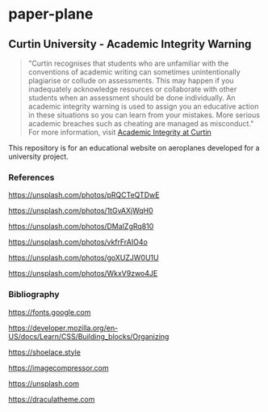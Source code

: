 # paper-plane

## Curtin University - Academic Integrity Warning
> "Curtin recognises that students who are unfamiliar with the conventions of academic writing can sometimes unintentionally plagiarise or collude on assessments. This may happen if you inadequately acknowledge resources or collaborate with other students when an assessment should be done individually. An academic integrity warning is used to assign you an educative action in these situations so you can learn from your mistakes. More serious academic breaches such as cheating are managed as misconduct."
For more information, visit [Academic Integrity at Curtin](https://www.curtin.edu.au/students/essentials/rights/academic-integrity/)

This repository is for an educational website on aeroplanes developed for a university project.

### References

https://unsplash.com/photos/pRQCTeQTDwE

https://unsplash.com/photos/1tGvAXjWqH0

https://unsplash.com/photos/DMaIZgRq810

https://unsplash.com/photos/vkfrFrAIO4o

https://unsplash.com/photos/goXUZJW0U1U

https://unsplash.com/photos/WkxV9zwo4JE

### Bibliography

https://fonts.google.com

https://developer.mozilla.org/en-US/docs/Learn/CSS/Building_blocks/Organizing

https://shoelace.style

https://imagecompressor.com

https://unsplash.com

https://draculatheme.com
